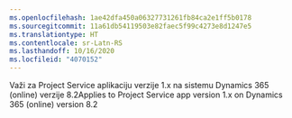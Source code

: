 ```yaml
---
ms.openlocfilehash: 1ae42dfa450a06327731261fb84ca2e1ff5b0178
ms.sourcegitcommit: 11a61db54119503e82faec5f99c4273e8d1247e5
ms.translationtype: HT
ms.contentlocale: sr-Latn-RS
ms.lasthandoff: 10/16/2020
ms.locfileid: "4070152"
---
```

<span data-ttu-id="94df6-101">Važi za Project Service aplikaciju verzije 1.x na sistemu Dynamics 365 (online) verzije 8.2</span><span class="sxs-lookup"><span data-stu-id="94df6-101">Applies to Project Service app version 1.x on Dynamics 365 (online) version 8.2</span></span>


